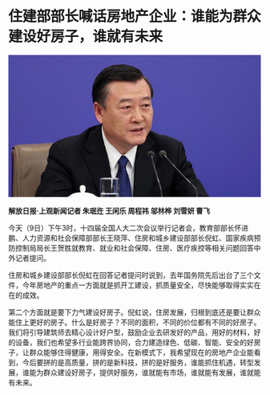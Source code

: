 # 住建部部长喊话房地产企业：谁能为群众建设好房子，谁就有未来

![f6c8520de0dc0c2bc1794413b5986d04.jpg](https://raw.githubusercontent.com/qqhsx/qqnews_image/main/2024/03/09/住建部部长喊话房地产企业：谁能为群众建设好房子，谁就有未来/f6c8520de0dc0c2bc1794413b5986d04.jpg)

**解放日报·上观新闻记者 朱珉迕 王闲乐 周程祎 邬林桦 刘雪妍 曹飞**

今天（9日）下午3时，十四届全国人大二次会议举行记者会，教育部部长怀进鹏、人力资源和社会保障部部长王晓萍、住房和城乡建设部部长倪虹、国家疾病预防控制局局长王贺胜就教育、就业和社会保障、住房、医疗疾控等相关问题回答中外记者提问。

住房和城乡建设部部长倪虹在回答记者提问时说到，去年国务院先后出台了三个文件，今年房地产的重点一方面就是抓开工建设，抓质量安全，尽快能够取得实实在在的成效。

第二个方面就是要下力气建设好房子。倪虹说，住房发展，归根到底还是要让群众能住上更好的房子。什么是好房子？不同的面积，不同的价位都有不同的好房子。我们将引导建筑师去精心设计好户型，鼓励企业去研发好的产品，用好的材料，好的设备，我们也希望多行业能跨界协同，合力建造绿色、低碳、智能、安全的好房子，让群众能够住得健康，用得安全。在新模式下，我希望现在的房地产企业能看到，今后要拼的是高质量，拼的是新科技，拼的是好服务，谁能抓住机遇，转型发展，谁能为群众建设好房子，提供好服务，谁就能有市场，谁就能有发展，谁就能有未来。

